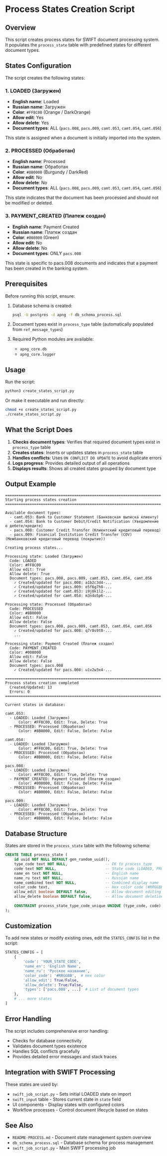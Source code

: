 # Process States Creation Script

## Overview

This script creates process states for SWIFT document processing system. It populates the `process_state` table with predefined states for different document types.

## States Configuration

The script creates the following states:

### 1. LOADED (Загружен)
- **English name**: Loaded
- **Russian name**: Загружен
- **Color**: `#FF8C00` (Orange / DarkOrange)
- **Allow edit**: Yes
- **Allow delete**: Yes
- **Document types**: ALL (`pacs.008`, `pacs.009`, `camt.053`, `camt.054`, `camt.056`)

This state is assigned when a document is initially imported into the system.

### 2. PROCESSED (Обработан)
- **English name**: Processed
- **Russian name**: Обработан
- **Color**: `#8B0000` (Burgundy / DarkRed)
- **Allow edit**: No
- **Allow delete**: No
- **Document types**: ALL (`pacs.008`, `pacs.009`, `camt.053`, `camt.054`, `camt.056`)

This state indicates that the document has been processed and should not be modified or deleted.

### 3. PAYMENT_CREATED (Платеж создан)
- **English name**: Payment Created
- **Russian name**: Платеж создан
- **Color**: `#008000` (Green)
- **Allow edit**: No
- **Allow delete**: No
- **Document types**: ONLY `pacs.008`

This state is specific to pacs.008 documents and indicates that a payment has been created in the banking system.

## Prerequisites

Before running this script, ensure:

1. Database schema is created:
   ```bash
   psql -U postgres -d apng -f db_schema_process.sql
   ```

2. Document types exist in `process_type` table (automatically populated from `ref_message_types`)

3. Required Python modules are available:
   - `apng_core.db`
   - `apng_core.logger`

## Usage

Run the script:

```bash
python3 create_states_script.py
```

Or make it executable and run directly:

```bash
chmod +x create_states_script.py
./create_states_script.py
```

## What the Script Does

1. **Checks document types**: Verifies that required document types exist in `process_type` table
2. **Creates states**: Inserts or updates states in `process_state` table
3. **Handles conflicts**: Uses `ON CONFLICT DO UPDATE` to avoid duplicate errors
4. **Logs progress**: Provides detailed output of all operations
5. **Displays results**: Shows all created states grouped by document type

## Output Example

```
======================================================================
Starting process states creation
======================================================================

Available document types:
  - camt.053: Bank to Customer Statement (Банковская выписка клиенту)
  - camt.054: Bank to Customer Debit/Credit Notification (Уведомление о дебете/кредите)
  - pacs.008: Customer Credit Transfer (Клиентский кредитовый перевод)
  - pacs.009: Financial Institution Credit Transfer (COV) (Межбанковский кредитовый перевод (покрытие))

Creating process states...

Processing state: Loaded (Загружен)
  Code: LOADED
  Color: #FF8C00
  Allow edit: True
  Allow delete: True
  Document types: pacs.008, pacs.009, camt.053, camt.054, camt.056
    ✓ Created/updated for pacs.008: a1b2c3d4-...
    ✓ Created/updated for pacs.009: e5f6g7h8-...
    ✓ Created/updated for camt.053: i9j0k1l2-...
    ✓ Created/updated for camt.054: m3n4o5p6-...

Processing state: Processed (Обработан)
  Code: PROCESSED
  Color: #8B0000
  Allow edit: False
  Allow delete: False
  Document types: pacs.008, pacs.009, camt.053, camt.054, camt.056
    ✓ Created/updated for pacs.008: q7r8s9t0-...
    ...

Processing state: Payment Created (Платеж создан)
  Code: PAYMENT_CREATED
  Color: #008000
  Allow edit: False
  Allow delete: False
  Document types: pacs.008
    ✓ Created/updated for pacs.008: u1v2w3x4-...

======================================================================
Process states creation completed
  Created/Updated: 13
  Errors: 0
======================================================================

Current states in database:

camt.053:
  - LOADED: Loaded (Загружен)
      Color: #FF8C00, Edit: True, Delete: True
  - PROCESSED: Processed (Обработан)
      Color: #8B0000, Edit: False, Delete: False

camt.054:
  - LOADED: Loaded (Загружен)
      Color: #FF8C00, Edit: True, Delete: True
  - PROCESSED: Processed (Обработан)
      Color: #8B0000, Edit: False, Delete: False

pacs.008:
  - LOADED: Loaded (Загружен)
      Color: #FF8C00, Edit: True, Delete: True
  - PAYMENT_CREATED: Payment Created (Платеж создан)
      Color: #008000, Edit: False, Delete: False
  - PROCESSED: Processed (Обработан)
      Color: #8B0000, Edit: False, Delete: False

pacs.009:
  - LOADED: Loaded (Загружен)
      Color: #FF8C00, Edit: True, Delete: True
  - PROCESSED: Processed (Обработан)
      Color: #8B0000, Edit: False, Delete: False
```

## Database Structure

States are stored in the `process_state` table with the following schema:

```sql
CREATE TABLE process_state (
    id uuid NOT NULL DEFAULT gen_random_uuid(),
    type_code text NOT NULL,                 -- FK to process_type
    code text NOT NULL,                      -- State code (LOADED, PROCESSED, etc.)
    name_en text NOT NULL,                   -- English name
    name_ru text NOT NULL,                   -- Russian name
    name_combined text NOT NULL,             -- Combined display name
    color_code text,                         -- Hex color code (#RRGGBB)
    allow_edit boolean DEFAULT false,        -- Allow document editing
    allow_delete boolean DEFAULT false,      -- Allow document deletion
    
    CONSTRAINT process_state_type_code_unique UNIQUE (type_code, code)
);
```

## Customization

To add new states or modify existing ones, edit the `STATES_CONFIG` list in the script:

```python
STATES_CONFIG = [
    {
        'code': 'YOUR_STATE_CODE',
        'name_en': 'English Name',
        'name_ru': 'Русское название',
        'color_code': '#RRGGBB',  # Hex color
        'allow_edit': True/False,
        'allow_delete': True/False,
        'types': ['pacs.008', ...]  # List of document types
    },
    # ... more states
]
```

## Error Handling

The script includes comprehensive error handling:
- Checks for database connectivity
- Validates document types existence
- Handles SQL conflicts gracefully
- Provides detailed error messages and stack traces

## Integration with SWIFT Processing

These states are used by:
- `swift_job_script.py` - Sets initial LOADED state on import
- `swift_input` table - Stores current state in `state` field
- UI components - Display states with configured colors
- Workflow processes - Control document lifecycle based on states

## See Also

- `README-PROCESS.md` - Document state management system overview
- `db_schema_process.sql` - Database schema for process management
- `swift_job_script.py` - Main SWIFT processing job

